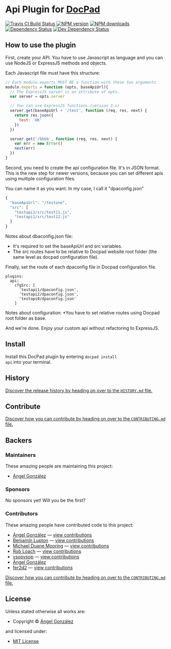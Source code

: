 # Api Plugin for [DocPad](http://docpad.org)

<!-- BADGES/ -->

<span class="badge-travisci"><a href="http://travis-ci.org/UnivUnix/docpad-plugin-api" title="Check this project's build status on TravisCI"><img src="https://img.shields.io/travis/UnivUnix/docpad-plugin-api/master.svg" alt="Travis CI Build Status" /></a></span>
<span class="badge-npmversion"><a href="https://npmjs.org/package/docpad-plugin-api" title="View this project on NPM"><img src="https://img.shields.io/npm/v/docpad-plugin-api.svg" alt="NPM version" /></a></span>
<span class="badge-npmdownloads"><a href="https://npmjs.org/package/docpad-plugin-api" title="View this project on NPM"><img src="https://img.shields.io/npm/dm/docpad-plugin-api.svg" alt="NPM downloads" /></a></span>
<span class="badge-daviddm"><a href="https://david-dm.org/UnivUnix/docpad-plugin-api" title="View the status of this project's dependencies on DavidDM"><img src="https://img.shields.io/david/UnivUnix/docpad-plugin-api.svg" alt="Dependency Status" /></a></span>
<span class="badge-daviddmdev"><a href="https://david-dm.org/UnivUnix/docpad-plugin-api#info=devDependencies" title="View the status of this project's development dependencies on DavidDM"><img src="https://img.shields.io/david/dev/UnivUnix/docpad-plugin-api.svg" alt="Dev Dependency Status" /></a></span>

<!-- /BADGES -->


## How to use the plugin

First, create your API. You have to use Javascript as language
 and you can use NodeJS or ExpressJS methods and objects.

Each Javascript file must have this structure:

```javascript
// Each module.exports MUST BE a function with these two arguments
module.exports = function (opts, baseApiUrl){
  // The ExpressJS server is an attribute of opts.
  var server = opts.server

  // You can use ExpressJS functions (version 3.x)
  server.get(baseApiUrl + '/test', function (req, res, next) {
    return res.json({
      test: 'OK'
    })
  })

  server.get('/bbbb', function (req, res, next) {
    var err = new Error()
    next(err)
  })
}
```

Second, you need to create the api configuration file. It's in JSON format.
This is the new step for newer versions, because you can set different apis using multiple configuration files.

You can name it as you want. In my case, I call it "dpaconfig.json"

```javascript
{
  "baseApiUrl": "/testone",
  "src": [
    "testapi1/src/test11.js",
    "testapi1/src/test12.js"
  ]
}
```

Notes about dbaconfig.json file:
* It's required to set the baseApiUrl and src variables.
* The src routes have to be relative to Docpad website root folder (the same level as docpad configuration file).

Finally, set the route of each dpaconfig file in Docpad configuration file.

```coffee-script
plugins:
  api:
    cfgSrc: [
      'testapi1/dpaconfig.json',
      'testapi2/dpaconfig.json',
      'testapi0/dpaconfig.json'
    ]
```

Notes about configuration:
 *You have to set relative routes using Docpad root folder as base.

And we're done. Enjoy your custom api without refactoring to ExpressJS.

<!-- INSTALL/ -->

<h2>Install</h2>

Install this DocPad plugin by entering <code>docpad install api</code> into your terminal.

<!-- /INSTALL -->


<!-- HISTORY/ -->

<h2>History</h2>

<a href="https://github.com/univunix/docpad-plugin-api/blob/master/HISTORY.md#files">Discover the release history by heading on over to the <code>HISTORY.md</code> file.</a>

<!-- /HISTORY -->


<!-- CONTRIBUTE/ -->

<h2>Contribute</h2>

<a href="https://github.com/univunix/docpad-plugin-api/blob/master/CONTRIBUTING.md#files">Discover how you can contribute by heading on over to the <code>CONTRIBUTING.md</code> file.</a>

<!-- /CONTRIBUTE -->


<!-- BACKERS/ -->

<h2>Backers</h2>

<h3>Maintainers</h3>

These amazing people are maintaining this project:

<ul><li><a href="http://www.univunix.com">Ángel González</a></li></ul>

<h3>Sponsors</h3>

No sponsors yet! Will you be the first?



<h3>Contributors</h3>

These amazing people have contributed code to this project:

<ul><li><a href="http://univunix.com">Ángel González</a> — <a href="https://github.com/univunix/docpad-plugin-api/commits?author=Aglezabad" title="View the GitHub contributions of Ángel González on repository univunix/docpad-plugin-api">view contributions</a></li>
<li><a href="http://balupton.com">Benjamin Lupton</a> — <a href="https://github.com/univunix/docpad-plugin-api/commits?author=balupton" title="View the GitHub contributions of Benjamin Lupton on repository univunix/docpad-plugin-api">view contributions</a></li>
<li><a href="http://mdm.cc">Michael Duane Mooring</a> — <a href="https://github.com/univunix/docpad-plugin-api/commits?author=mikeumus" title="View the GitHub contributions of Michael Duane Mooring on repository univunix/docpad-plugin-api">view contributions</a></li>
<li><a href="http://robloach.net">Rob Loach</a> — <a href="https://github.com/univunix/docpad-plugin-api/commits?author=RobLoach" title="View the GitHub contributions of Rob Loach on repository univunix/docpad-plugin-api">view contributions</a></li>
<li><a href="https://github.com/vsopvsop">vsopvsop</a> — <a href="https://github.com/univunix/docpad-plugin-api/commits?author=vsopvsop" title="View the GitHub contributions of vsopvsop on repository univunix/docpad-plugin-api">view contributions</a></li>
<li><a href="http://www.univunix.com">Ángel González</a></li>
<li><a href="http://www.procesozombie.com/">fer2d2</a> — <a href="https://github.com/univunix/docpad-plugin-api/commits?author=fer2d2" title="View the GitHub contributions of fer2d2 on repository univunix/docpad-plugin-api">view contributions</a></li></ul>

<a href="https://github.com/univunix/docpad-plugin-api/blob/master/CONTRIBUTING.md#files">Discover how you can contribute by heading on over to the <code>CONTRIBUTING.md</code> file.</a>

<!-- /BACKERS -->


<!-- LICENSE/ -->

<h2>License</h2>

Unless stated otherwise all works are:

<ul><li>Copyright &copy; <a href="http://univunix.com">Ángel González</a></li></ul>

and licensed under:

<ul><li><a href="http://spdx.org/licenses/MIT.html">MIT License</a></li></ul>

<!-- /LICENSE -->
